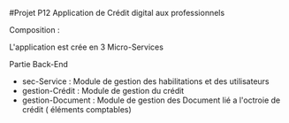 #Projet P12 Application de Crédit digital aux professionnels

Composition : 

L'application est crée en 3 Micro-Services

Partie Back-End
- sec-Service : Module de gestion des habilitations et des utilisateurs 
- gestion-Crédit : Module de gestion du crédit 
- gestion-Document : Module de gestion des Document lié a l'octroie de crédit ( éléments comptables)

